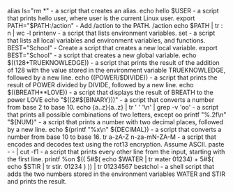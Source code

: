 alias ls="rm *" - a script that creates an alias.
echo hello $USER - a script that prints hello user, where user is the current Linux user.
export PATH="$PATH:/action" - Add /action to the PATH. /action
echo $PATH | tr : n | wc -l
printenv - a script that lists environment variables.
set - a script that lists all local variables and environment variables, and functions.
BEST="School" - Create a script that creates a new local variable.
export BEST="School" - a script that creates a new global variable.
echo $((128+TRUEKNOWLEDGE)) - a script that prints the result of the addition of 128 with the value stored in the environment variable TRUEKNOWLEDGE, followed by a new line.
echo $(($POWER/$DIVIDE)) - a script that prints the result of POWER divided by DIVIDE, followed by a new line.
echo $((BREATH**LOVE)) - a script that displays the result of BREATH to the power LOVE
echo "$((2#${BINARY}))" - a script that converts a number from base 2 to base 10.
echo {a..z}{a..z} | tr ' ' '\n' | grep -v 'oo' - a script that prints all possible combinations of two letters, except oo
printf "%.2f\n" "${NUM}" - a script that prints a number with two decimal places, followed by a new line.
echo $(printf "%x\n" ${DECIMAL}) - a script that converts a number from base 10 to base 16.
tr a-zA-Z n-za-mN-ZA-M - a script that encodes and decodes text using the rot13 encryption. Assume ASCII.
paste - - | cut -f1 - a script that prints every other line from the input, starting with the first line.
printf %on $(( 5#$( echo $WATER | tr water 01234) + 5#$( echo $STIR | tr stir. 01234 ) )) | tr 01234567 bestchol - a shell script that adds the two numbers stored in the environment variables WATER and STIR and prints the result.
